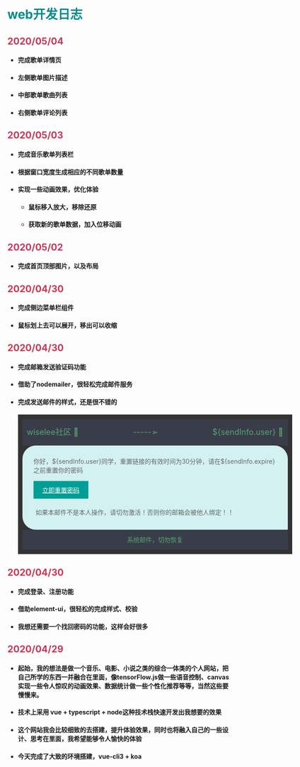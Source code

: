# <span style="color:#008c8c">web开发日志</span>

## <span style="color:#c93756">2020/05/04</span> 

- #### 完成歌单详情页
- #### 左侧歌单图片描述
- #### 中部歌单歌曲列表
- #### 右侧歌单评论列表

## <span style="color:#c93756">2020/05/03</span> 

- #### 完成音乐歌单列表栏
- #### 根据窗口宽度生成相应的不同歌单数量
- #### 实现一些动画效果，优化体验
  - #### 鼠标移入放大，移除还原
  - #### 获取新的歌单数据，加入位移动画

## <span style="color:#c93756">2020/05/02</span> 

- #### 完成首页顶部图片，以及布局


## <span style="color:#c93756">2020/04/30</span> 

- #### 完成侧边菜单栏组件
- #### 鼠标划上去可以展开，移出可以收缩

## <span style="color:#c93756">2020/04/30</span> 

- #### 完成邮箱发送验证码功能
- #### 借助了nodemailer，很轻松完成邮件服务
- #### 完成发送邮件的样式，还是很不错的

    <div style="border: 10px solid #333;color: #676767;background-color: #333;width: 
    600px; margin: 0 auto; padding-bottom: 45px;position: relative; 
    ">
      <div style="height: 60px; background: #393d49; line-height:
    60px; color: #58a36f; font-size: 18px;padding:0 10px;display: flex;flex-direction: row;
    justify-content: space-between;">
        <span>wiselee社区 👻</span>
        <span>-----➢</span>
        <span>${sendInfo.user} 👻</span>
      </div>
      <div style="padding: 25px;background-color: #d3f1f1;border-radius: 30px 30px 0 30px;">
        <div>你好，${sendInfo.user}同学，重置链接的有效时间为30分钟，请在${sendInfo.expire}之前重置你的密码</div>
        <a href="${url}" style="padding: 10px 20px; color: #fff; 
    background: #009e94; display: inline-block;margin: 15px 0;">立即重置密码</a>
        <div style="padding: 5px;">如果本邮件不是本人操作，请切勿激活！否则你的邮箱会被他人绑定！！</div>
      </div>
      <div style=" background: #393d49; color: #58a36f;text-align: center; line-height: 45px; height: 45px; position:
          absolute; left: 0; bottom: 0;width: 100%;">系统邮件，切勿恢复</div>
    </div>

## <span style="color:#c93756">2020/04/30</span>  

- #### 完成登录、注册功能
- #### 借助element-ui，很轻松的完成样式、校验
- #### 我想还需要一个找回密码的功能，这样会好很多

## <span style="color:#c93756">2020/04/29</span>

- #### 起始，我的想法是做一个音乐、电影、小说之类的综合一体类的个人网站，把自己所学的东西一并融合在里面，像tensorFlow.js做一些语音控制、canvas实现一些令人惊叹的动画效果、数据统计做一些个性化推荐等等，当然这些要慢慢来。
- #### 技术上采用 vue + typescript + node这种技术栈快速开发出我想要的效果
- #### 这个网站我会比较细致的去搭建，提升体验效果，同时也将融入自己的一些设计、思考在里面，我希望能够令人愉快的体验
- #### 今天完成了大致的环境搭建，vue-cli3 + koa
